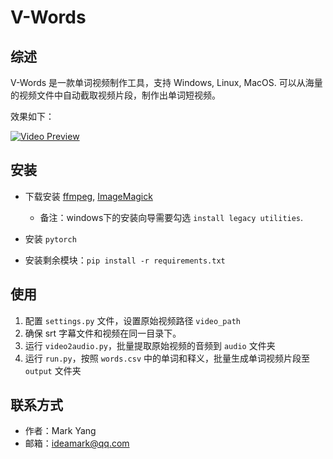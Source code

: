 # V-Words

## 综述

V-Words 是一款单词视频制作工具，支持 Windows, Linux, MacOS. 可以从海量的视频文件中自动截取视频片段，制作出单词短视频。

效果如下：

[![Video Preview](https://img.youtube.com/vi/Z7-Wk-5Ed5E/0.jpg)](https://youtu.be/Z7-Wk-5Ed5E)

## 安装

* 下载安装 [ffmpeg](https://ffmpeg.org/download.html), [ImageMagick](https://imagemagick.org/script/download.php)

  * 备注：windows下的安装向导需要勾选 `install legacy utilities`.
* 安装 `pytorch`
* 安装剩余模块：`pip install -r requirements.txt`

## 使用

1. 配置 `settings.py` 文件，设置原始视频路径 `video_path`
2. 确保 srt 字幕文件和视频在同一目录下。
3. 运行 `video2audio.py`，批量提取原始视频的音频到 `audio` 文件夹
4. 运行 `run.py`，按照 `words.csv` 中的单词和释义，批量生成单词视频片段至 `output` 文件夹

## 联系方式

* 作者：Mark Yang
* 邮箱：ideamark@qq.com
